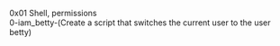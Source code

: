 0x01 Shell, permissions                                                         
0-iam_betty-(Create a script that switches the current user to the user betty) 
